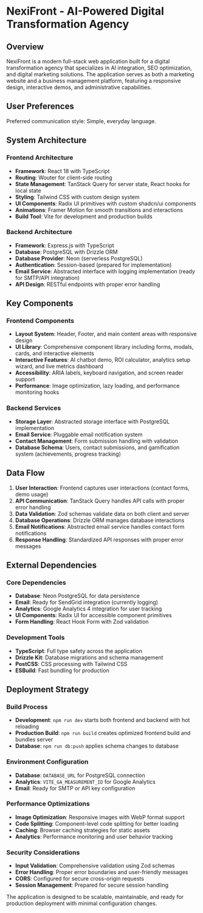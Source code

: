 # NexiFront - AI-Powered Digital Transformation Agency

## Overview

NexiFront is a modern full-stack web application built for a digital transformation agency that specializes in AI integration, SEO optimization, and digital marketing solutions. The application serves as both a marketing website and a business management platform, featuring a responsive design, interactive demos, and administrative capabilities.

## User Preferences

Preferred communication style: Simple, everyday language.

## System Architecture

### Frontend Architecture
- **Framework**: React 18 with TypeScript
- **Routing**: Wouter for client-side routing
- **State Management**: TanStack Query for server state, React hooks for local state
- **Styling**: Tailwind CSS with custom design system
- **UI Components**: Radix UI primitives with custom shadcn/ui components
- **Animations**: Framer Motion for smooth transitions and interactions
- **Build Tool**: Vite for development and production builds

### Backend Architecture
- **Framework**: Express.js with TypeScript
- **Database**: PostgreSQL with Drizzle ORM
- **Database Provider**: Neon (serverless PostgreSQL)
- **Authentication**: Session-based (prepared for implementation)
- **Email Service**: Abstracted interface with logging implementation (ready for SMTP/API integration)
- **API Design**: RESTful endpoints with proper error handling

## Key Components

### Frontend Components
- **Layout System**: Header, Footer, and main content areas with responsive design
- **UI Library**: Comprehensive component library including forms, modals, cards, and interactive elements
- **Interactive Features**: AI chatbot demo, ROI calculator, analytics setup wizard, and live metrics dashboard
- **Accessibility**: ARIA labels, keyboard navigation, and screen reader support
- **Performance**: Image optimization, lazy loading, and performance monitoring hooks

### Backend Services
- **Storage Layer**: Abstracted storage interface with PostgreSQL implementation
- **Email Service**: Pluggable email notification system
- **Contact Management**: Form submission handling with validation
- **Database Schema**: Users, contact submissions, and gamification system (achievements, progress tracking)

## Data Flow

1. **User Interaction**: Frontend captures user interactions (contact forms, demo usage)
2. **API Communication**: TanStack Query handles API calls with proper error handling
3. **Data Validation**: Zod schemas validate data on both client and server
4. **Database Operations**: Drizzle ORM manages database interactions
5. **Email Notifications**: Abstracted email service handles contact form notifications
6. **Response Handling**: Standardized API responses with proper error messages

## External Dependencies

### Core Dependencies
- **Database**: Neon PostgreSQL for data persistence
- **Email**: Ready for SendGrid integration (currently logging)
- **Analytics**: Google Analytics 4 integration for user tracking
- **UI Components**: Radix UI for accessible component primitives
- **Form Handling**: React Hook Form with Zod validation

### Development Tools
- **TypeScript**: Full type safety across the application
- **Drizzle Kit**: Database migrations and schema management
- **PostCSS**: CSS processing with Tailwind CSS
- **ESBuild**: Fast bundling for production

## Deployment Strategy

### Build Process
- **Development**: `npm run dev` starts both frontend and backend with hot reloading
- **Production Build**: `npm run build` creates optimized frontend build and bundles server
- **Database**: `npm run db:push` applies schema changes to database

### Environment Configuration
- **Database**: `DATABASE_URL` for PostgreSQL connection
- **Analytics**: `VITE_GA_MEASUREMENT_ID` for Google Analytics
- **Email**: Ready for SMTP or API key configuration

### Performance Optimizations
- **Image Optimization**: Responsive images with WebP format support
- **Code Splitting**: Component-level code splitting for better loading
- **Caching**: Browser caching strategies for static assets
- **Analytics**: Performance monitoring and user behavior tracking

### Security Considerations
- **Input Validation**: Comprehensive validation using Zod schemas
- **Error Handling**: Proper error boundaries and user-friendly messages
- **CORS**: Configured for secure cross-origin requests
- **Session Management**: Prepared for secure session handling

The application is designed to be scalable, maintainable, and ready for production deployment with minimal configuration changes.